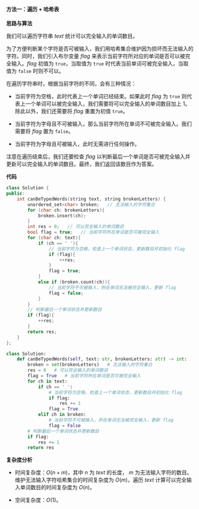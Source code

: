 #### 方法一：遍历 + 哈希表

**思路与算法**

我们可以遍历字符串 $\textit{text}$ 统计可以完全输入的单词数目。

为了方便判断某个字符是否可被输入，我们用哈希集合维护因为损坏而无法输入的字符。同时，我们引入布尔变量 $\textit{flag}$ 来表示当前字符所对应的单词是否可以被完全输入。$\textit{flag}$ 初值为 $\texttt{true}$，当取值为 $\texttt{true}$ 时代表当前单词可被完全输入，当取值为 $\texttt{false}$ 时则不可以。

在遍历字符串时，根据当前字符的不同，会有三种情况：

- 当前字符为空格，此时代表上一个单词已经结束。如果此时 $\textit{flag}$ 为 $\texttt{true}$ 则代表上一个单词可以被完全输入，我们需要将可以完全输入的单词数目加上 $1$。除此以外，我们还需要将 $\textit{flag}$ 重置为初值 $\texttt{true}$。

- 当前字符为字母且不可被输入，那么当前字符所在单词不可被完全输入。我们需要将 $\textit{flag}$ 置为 $\texttt{false}$。

- 当前字符为字母且可被输入，此时无需进行任何操作。

注意在遍历结束后，我们还要检查 $\textit{flag}$ 以判断最后一个单词是否可被完全输入并更新可以完全输入的单词数目。最终，我们返回该数目作为答案。

**代码**

```C++ [sol1-C++]
class Solution {
public:
    int canBeTypedWords(string text, string brokenLetters) {
        unordered_set<char> broken;   // 无法输入的字符集合
        for (char ch: brokenLetters){
            broken.insert(ch);
        }
        int res = 0;   // 可以完全输入的单词数目
        bool flag = true;   // 当前字符所在单词是否可被完全输入
        for (char ch: text){
            if (ch == ' '){
                // 当前字符为空格，检查上一个单词状态，更新数目并初始化 flag
                if (flag){
                    ++res;
                }
                flag = true;
            }
            else if (broken.count(ch)){
                // 当前字符不可被输入，所在单词无法被完全输入，更新 flag
                flag = false;
            }
        }
        // 判断最后一个单词状态并更新数目
        if (flag){
            ++res;
        }
        return res;
    }
};
```

```Python [sol1-Python3]
class Solution:
    def canBeTypedWords(self, text: str, brokenLetters: str) -> int:
        broken = set(brokenLetters)   # 无法输入的字符集合
        res = 0   # 可以完全输入的单词数目
        flag = True   # 当前字符所在单词是否可被完全输入
        for ch in text:
            if ch == ' ':
                # 当前字符为空格，检查上一个单词状态，更新数目并初始化 flag
                if flag:
                    res += 1
                flag = True
            elif ch in broken:
                # 当前字符不可被输入，所在单词无法被完全输入，更新 flag
                flag = False
        # 判断最后一个单词状态并更新数目
        if flag:
            res += 1
        return res
```

**复杂度分析**

- 时间复杂度：$O(n + m)$，其中 $n$ 为 $\textit{text}$ 的长度， $m$ 为无法输入字符的数目。维护无法输入字符哈希集合的时间复杂度为 $O(m)$，遍历 $\textit{text}$ 计算可以完全输入单词数目的时间复杂度为 $O(n)$。

- 空间复杂度：$O(1)$。